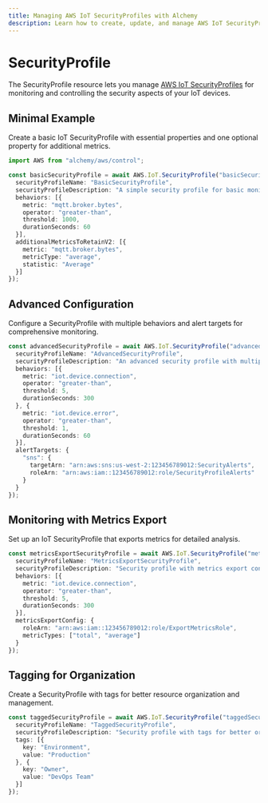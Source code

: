 ```yaml
---
title: Managing AWS IoT SecurityProfiles with Alchemy
description: Learn how to create, update, and manage AWS IoT SecurityProfiles using Alchemy Cloud Control.
---
```


# SecurityProfile

The SecurityProfile resource lets you manage [AWS IoT SecurityProfiles](https://docs.aws.amazon.com/iot/latest/userguide/) for monitoring and controlling the security aspects of your IoT devices.

## Minimal Example

Create a basic IoT SecurityProfile with essential properties and one optional property for additional metrics.

```ts
import AWS from "alchemy/aws/control";

const basicSecurityProfile = await AWS.IoT.SecurityProfile("basicSecurityProfile", {
  securityProfileName: "BasicSecurityProfile",
  securityProfileDescription: "A simple security profile for basic monitoring.",
  behaviors: [{
    metric: "mqtt.broker.bytes",
    operator: "greater-than",
    threshold: 1000,
    durationSeconds: 60
  }],
  additionalMetricsToRetainV2: [{
    metric: "mqtt.broker.bytes",
    metricType: "average",
    statistic: "Average"
  }]
});
```

## Advanced Configuration

Configure a SecurityProfile with multiple behaviors and alert targets for comprehensive monitoring.

```ts
const advancedSecurityProfile = await AWS.IoT.SecurityProfile("advancedSecurityProfile", {
  securityProfileName: "AdvancedSecurityProfile",
  securityProfileDescription: "An advanced security profile with multiple behaviors.",
  behaviors: [{
    metric: "iot.device.connection",
    operator: "greater-than",
    threshold: 5,
    durationSeconds: 300
  }, {
    metric: "iot.device.error",
    operator: "greater-than",
    threshold: 1,
    durationSeconds: 60
  }],
  alertTargets: {
    "sns": {
      targetArn: "arn:aws:sns:us-west-2:123456789012:SecurityAlerts",
      roleArn: "arn:aws:iam::123456789012:role/SecurityProfileAlerts"
    }
  }
});
```

## Monitoring with Metrics Export

Set up an IoT SecurityProfile that exports metrics for detailed analysis.

```ts
const metricsExportSecurityProfile = await AWS.IoT.SecurityProfile("metricsExportSecurityProfile", {
  securityProfileName: "MetricsExportSecurityProfile",
  securityProfileDescription: "Security profile with metrics export configuration.",
  behaviors: [{
    metric: "iot.device.connection",
    operator: "greater-than",
    threshold: 5,
    durationSeconds: 300
  }],
  metricsExportConfig: {
    roleArn: "arn:aws:iam::123456789012:role/ExportMetricsRole",
    metricTypes: ["total", "average"]
  }
});
```

## Tagging for Organization

Create a SecurityProfile with tags for better resource organization and management.

```ts
const taggedSecurityProfile = await AWS.IoT.SecurityProfile("taggedSecurityProfile", {
  securityProfileName: "TaggedSecurityProfile",
  securityProfileDescription: "Security profile with tags for better organization.",
  tags: [{
    key: "Environment",
    value: "Production"
  }, {
    key: "Owner",
    value: "DevOps Team"
  }]
});
```